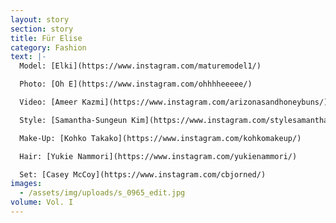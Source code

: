 ```yaml
---
layout: story
section: story
title: Für Elise
category: Fashion
text: |-
  Model: [Elki](https://www.instagram.com/maturemodel1/)

  Photo: [Oh E](https://www.instagram.com/ohhhheeeee/)

  Video: [Ameer Kazmi](https://www.instagram.com/arizonasandhoneybuns/)

  Style: [Samantha-Sungeun Kim](https://www.instagram.com/stylesamantha7/)

  Make-Up: [Kohko Takako](https://www.instagram.com/kohkomakeup/)

  Hair: [Yukie Nammori](https://www.instagram.com/yukienammori/)

  Set: [Casey McCoy](https://www.instagram.com/cbjorned/)
images:
  - /assets/img/uploads/s_0965_edit.jpg
volume: Vol. I
---
```


